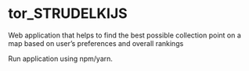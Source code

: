 # tor_STRUDELKIJS
Web application that helps to find the best possible collection point on a map based on user’s preferences and overall rankings

Run application using npm/yarn.
